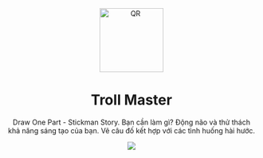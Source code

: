 <div align="center">
  <img src="https://user-images.githubusercontent.com/87349335/146357703-2e08d55a-6f64-4553-911c-e4d07ffa29e0.png" width="128" alt="QR" />
   <h1>Troll Master</h1>
   <p>Draw One Part - Stickman Story. Bạn cần làm gì? Động não và thử thách khả năng sáng tạo của bạn. Vẽ câu đố kết hợp với các tình huống hài hước.</p>
   <img src="https://user-images.githubusercontent.com/87349335/146401346-ab7cf440-e135-4b7e-abe4-470ae27d365d.png"/>
</div>